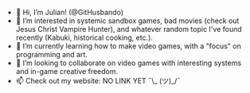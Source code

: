 - 👋 Hi, I’m Julian! (@GitHusbando)
- 👀 I’m interested in systemic sandbox games, bad movies (check out Jesus Christ Vampire Hunter), and whatever random topic I've found recently (Kabuki, historical cooking, etc.).
- 🌱 I’m currently learning how to make video games, with a "focus" on programming and art.
- 💞️ I’m looking to collaborate on video games with interesting systems and in-game creative freedom.
- 📫 Check out my website: NO LINK YET ¯\\_ (ツ)_/¯
